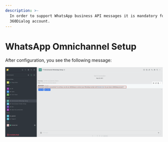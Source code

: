 ```yaml
---
description: >-
  In order to support WhatsApp business API messages it is mandatory for you to
  360Dialog account.
---
```


# WhatsApp Omnichannel Setup

After configuration, you see the following message:

![](../../../../../../.gitbook/assets/image%20%28449%29%20%281%29.png)

